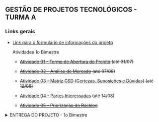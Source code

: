 ## GESTÃO DE PROJETOS TECNOLÓGICOS - TURMA A

### Links gerais
- [Link para o formulário de informações do projeto](https://forms.gle/6FYnswDrG8jQ95Ly8)


    
    <summary>Atividades 1o Bimestre</summary>

    - ~~[Atividade 01 - Termo de Abertura do Projeto](https://docs.google.com/document/d/1KHxIIk8rwePVvjbybt8u-1mU5BGDDoq4/edit?usp=sharing&rtpof=true&sd=true) (até 31/07)~~

    - ~~[Atividade 02 - Análise de Mercado](https://forms.gle/Fr4x2uUMVrx7eHXq5) (até 07/08)~~

    - ~~[Atividade 03 - Matriz CSD (Certezas, Suposições e Dúvidas)](https://forms.gle/ECpGWcsz3iDW2xWcA) (até 12/08)~~

    - ~~[Atividade 04 - Partes Interessadas](https://forms.gle/VCFcgzG6WwmMugQ17) (até 14/08)~~

    - ~~[Atividade 05 - Priorização do Backlog](https://docs.google.com/spreadsheets/d/11C4NmbAgFnAYyDFWrj_VNcgaBYQUv6-PE2Wk7Xs9ugY/edit?usp=sharing)~~

</details>

<details>
    <summary>ENTREGA DO PROJETO - 1o Bimestre</summary>

    A entrega da atividade prática da disciplina de Gerenciamento de Projetos Tecnológicos segue o combinado no início do bimestre.

    O trabalho deve ser submetido por meio do formulário disponível até sexta-feira, dia **14/09/2025 às 23h59.**


    #### Descrição

    - **Entregas**: Em cada bimestre serão abordados alguns temas do gerenciamento de projetos. Em cada bimestre teremos entregas referentes aos temas abordados. Abaixo a lista de artefatos que devem ser entregues para o 1o bimestre

    - **Premissas**
        + O trabalho entregue deverá seguir as normas institucionais;
        + Utilizar o modelo disponível em [aqui](https://github.com/biazottoj/unicesumar-2025-2/blob/main/gest%C3%A3o%20de%20projetos/modelos/MODELO%20DE%20DOCUMENTO%20-%20ADS.docx)
        + O trabalho deverá ser entregue um um documento PDF redigidos em processador de textos (word, libreoffice, google docs)
        + Entrega 1 documento por time;

    - **Items a serem entregues**
        + Análise de Mercado
            * Elencar os concorrentes, as oportunidades de mercado identificadas, etc.
        + Duplo diamante
            * Entregar figura do Duplo Diamente preenchida
        + Matriz CSD
            * Entregar Matriz CSD preenchida
        + Partes interessadas
            * Listar as partes interessadas, tipos e como elas influenciam ou são influenciadas pelo projeto
        + Termo de abertura do projeto
            * Adicionar o termo de abertura ao projeto, com objetivos, declaração do escopo, etc.
        + Requisitos funcionais e não funcionais
            * Listar todos os requisitos que conhecidos até o momento
        + Diagrama de caso de uso
            * Entregar a figura do diagrama de casos de uso
        + Especificação de casos de uso
            * Entregar a especificação dos casos de uso (fluxo principal, alternativo, pré-condições e pós condições)

    - **Orientações para a entrega:**
        + Ao concluirem a escrita da documentação do 1o Bimestre, gerem um arquivo PDF;
        + Façam o updload desse arquivo para algum repositório (Google Drive, Github, etc.)
        + Deem permissão de acesso ao arquivo. Se eu nãoo conseguir visualizar o documento, ele não vai ser corrigido.
            * Se subirem no Github, certifiquem-se de que o repositório/arquivo está público.
            * Se subirem no Google Drive, alterem a permissão para que qualquer um com o link visualize o documento.
        + Gerem um link para o arquivo PDF.
        + TESTEM O LINK ANTES DE MANDAR:
            * Copiem o link que será enviado
            * Colem em uma aba anônima
            * Chequem ser conseguem visualizar/baixar o arquivo. 
        + IMPORTANTE: Não vou aceitar trabalhos por e-mail e/ou enviados após as 23:59 do dia 14/09/2025 (Domingo)

    - **Link para a entrega:** [https://forms.gle/C5aoRHXjwsau8iMz9](https://forms.gle/C5aoRHXjwsau8iMz9)   
</details>
